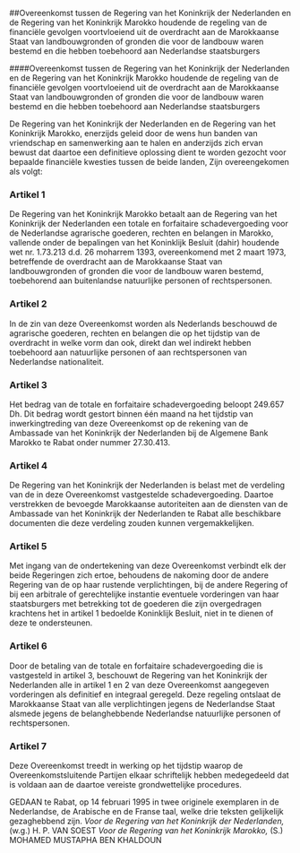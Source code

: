<meta http-equiv='Content-Type' content='text/html; charset=utf-8' />

##Overeenkomst tussen de Regering van het Koninkrijk der Nederlanden en de Regering van het Koninkrijk Marokko houdende de regeling van de financiële gevolgen voortvloeiend uit de overdracht aan de Marokkaanse Staat van landbouwgronden of gronden die voor de landbouw waren bestemd en die hebben toebehoord aan Nederlandse staatsburgers

####Overeenkomst tussen de Regering van het Koninkrijk der Nederlanden en de Regering van het Koninkrijk Marokko houdende de regeling van de financiële gevolgen voortvloeiend uit de overdracht aan de Marokkaanse Staat van landbouwgronden of gronden die voor de landbouw waren bestemd en die hebben toebehoord aan Nederlandse staatsburgers

De Regering van het Koninkrijk der Nederlanden en de Regering van het Koninkrijk Marokko, enerzijds geleid door de wens hun banden van vriendschap en samenwerking aan te halen en anderzijds zich ervan bewust dat daartoe een definitieve oplossing dient te worden gezocht voor bepaalde financiële kwesties tussen de beide landen, Zijn overeengekomen als volgt:    

### Artikel  1  

De Regering van het Koninkrijk Marokko betaalt aan de Regering van het Koninkrijk der Nederlanden een totale en forfaitaire schadevergoeding voor de Nederlandse agrarische goederen, rechten en belangen in Marokko, vallende onder de bepalingen van het Koninklijk Besluit (dahir) houdende wet nr. 1.73.213 d.d. 26 moharrem 1393, overeenkomend met 2 maart 1973, betreffende de overdracht aan de Marokkaanse Staat van landbouwgronden of gronden die voor de landbouw waren bestemd, toebehorend aan buitenlandse natuurlijke personen of rechtspersonen.  

### Artikel  2  

In de zin van deze Overeenkomst worden als Nederlands beschouwd de agrarische goederen, rechten en belangen die op het tijdstip van de overdracht in welke vorm dan ook, direkt dan wel indirekt hebben toebehoord aan natuurlijke personen of aan rechtspersonen van Nederlandse nationaliteit.  

### Artikel  3  

Het bedrag van de totale en forfaitaire schadevergoeding beloopt 249.657 Dh. Dit bedrag wordt gestort binnen één maand na het tijdstip van inwerkingtreding van deze Overeenkomst op de rekening van de Ambassade van het Koninkrijk der Nederlanden bij de Algemene Bank Marokko te Rabat onder nummer 27.30.413.  

### Artikel  4  

De Regering van het Koninkrijk der Nederlanden is belast met de verdeling van de in deze Overeenkomst vastgestelde schadevergoeding. Daartoe verstrekken de bevoegde Marokkaanse autoriteiten aan de diensten van de Ambassade van het Koninkrijk der Nederlanden te Rabat alle beschikbare documenten die deze verdeling zouden kunnen vergemakkelijken.  

### Artikel  5  

Met ingang van de ondertekening van deze Overeenkomst verbindt elk der beide Regeringen zich ertoe, behoudens de nakoming door de andere Regering van de op haar rustende verplichtingen, bij de andere Regering of bij een arbitrale of gerechtelijke instantie eventuele vorderingen van haar staatsburgers met betrekking tot de goederen die zijn overgedragen krachtens het in artikel 1 bedoelde Koninklijk Besluit, niet in te dienen of deze te ondersteunen.  

### Artikel  6  

Door de betaling van de totale en forfaitaire schadevergoeding die is vastgesteld in artikel 3, beschouwt de Regering van het Koninkrijk der Nederlanden alle in artikel 1 en 2 van deze Overeenkomst aangegeven vorderingen als definitief en integraal geregeld. Deze regeling ontslaat de Marokkaanse Staat van alle verplichtingen jegens de Nederlandse Staat alsmede jegens de belanghebbende Nederlandse natuurlijke personen of rechtspersonen.  

### Artikel  7  

Deze Overeenkomst treedt in werking op het tijdstip waarop de Overeenkomstsluitende Partijen elkaar schriftelijk hebben medegedeeld dat is voldaan aan de daartoe vereiste grondwettelijke procedures.  

GEDAAN te Rabat, op 14 februari 1995 in twee originele exemplaren in de Nederlandse, de Arabische en de Franse taal, welke drie teksten gelijkelijk gezaghebbend zijn.  *Voor de Regering van het Koninkrijk der Nederlanden,*  (w.g.) H. P. VAN SOEST  *Voor de Regering van het Koninkrijk Marokko,*  (S.) MOHAMED MUSTAPHA BEN KHALDOUN  

